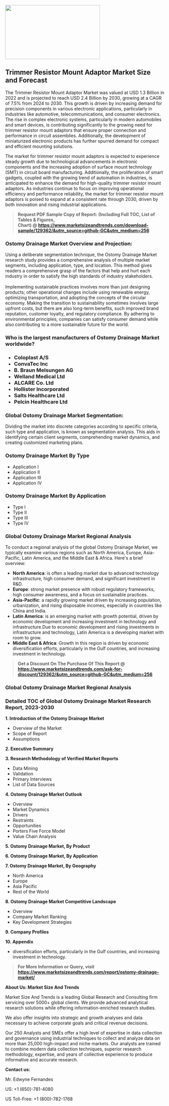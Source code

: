 <p><img class="alignnone size-medium wp-image-20088" src="https://ffe5etoiles.com/wp-content/uploads/2024/12/MST1-300x171.png" alt="" width="300" height="171" /></p><h2>Trimmer Resistor Mount Adaptor Market Size and Forecast</h2><p>The Trimmer Resistor Mount Adaptor Market was valued at USD 1.3 Billion in 2022 and is projected to reach USD 2.4 Billion by 2030, growing at a CAGR of 7.5% from 2024 to 2030. This growth is driven by increasing demand for precision components in various electronic applications, particularly in industries like automotive, telecommunications, and consumer electronics. The rise in complex electronic systems, particularly in modern automobiles and smart devices, is contributing significantly to the growing need for trimmer resistor mount adaptors that ensure proper connection and performance in circuit assemblies. Additionally, the development of miniaturized electronic products has further spurred demand for compact and efficient mounting solutions.</p><p>The market for trimmer resistor mount adaptors is expected to experience steady growth due to technological advancements in electronic components and the increasing adoption of surface mount technology (SMT) in circuit board manufacturing. Additionally, the proliferation of smart gadgets, coupled with the growing trend of automation in industries, is anticipated to enhance the demand for high-quality trimmer resistor mount adaptors. As industries continue to focus on improving operational efficiency and performance reliability, the market for trimmer resistor mount adaptors is poised to expand at a consistent rate through 2030, driven by both innovation and rising industrial applications.</p></p><blockquote id="" class=""><strong>Request PDF Sample Copy of Report: (Including Full TOC, List of Tables &amp; Figures, Chart)&nbsp;@&nbsp;<strong><a href="https://www.marketsizeandtrends.com/download-sample/129362/&utm_source=github-GC&utm_medium=256" target="_blank">https://www.marketsizeandtrends.com/download-sample/129362/&utm_source=github-GC&utm_medium=256</a></strong></strong></blockquote><h3 id="" class="">Ostomy Drainage Market&nbsp;Overview and Projection:</h3><p id="" class="">Using a deliberate segmentation technique, the Ostomy Drainage Market research study provides a comprehensive analysis of multiple market segments, including application, type, and location. This method gives readers a comprehensive grasp of the factors that help and hurt each industry in order to satisfy the high standards of industry stakeholders. <br /> <br />Implementing sustainable practices involves more than just designing products; other operational changes include using renewable energy, optimizing transportation, and adopting the concepts of the circular economy. Making the transition to sustainability sometimes involves large upfront costs, but there are also long-term benefits, such improved brand reputation, customer loyalty, and regulatory compliance. By adhering to environmental principles, companies can satisfy consumer demand while also contributing to a more sustainable future for the world.</p><h3 id="" class="">Who is the largest manufacturers of&nbsp;Ostomy Drainage Market worldwide?</h3><h3 class=""><p><ul><li>Coloplast A/S </li><li> ConvaTec Inc </li><li> B. Braun Melsungen AG </li><li> Welland Medical Ltd </li><li> ALCARE Co. Ltd </li><li> Hollister Incorporated </li><li> Salts Healthcare Ltd </li><li> Pelcin Healthcare Ltd</li></ul></p></h3><h3 id="" class="">Global&nbsp;Ostomy Drainage Market Segmentation:</h3><p id="" class="">Dividing the market into discrete categories according to specific criteria, such type and application, is known as segmentation analysis. This aids in identifying certain client segments, comprehending market dynamics, and creating customized marketing plans.</p><h3 id="" class="">Ostomy Drainage Market&nbsp;By Type</h3><p><p><ul><li>Application I</li><li> Application II</li><li> Application III</li><li> Application IV</p></li></ul></p></p><h3 id="" class="">Ostomy Drainage Market&nbsp;By Application</h3><p class=""><p><ul><li>Type I</li><li> Type II</li><li> Type III</li><li> Type IV</li></ul></p></p><h3 id="" class="">Global Ostomy Drainage Market Regional Analysis</h3><p id="" class="">To conduct a regional analysis of the global Ostomy Drainage Market, we typically examine various regions such as North America, Europe, Asia-Pacific, Latin America, and the Middle East &amp; Africa. Here's a brief overview:</p><ul><li><strong>North America</strong>: is often a leading market due to advanced technology infrastructure, high consumer demand, and significant investment in R&amp;D.</li><li><strong>Europe</strong>: strong market presence with robust regulatory frameworks, high consumer awareness, and a focus on sustainable practices.</li><li><strong>Asia-Pacific</strong>: a rapidly growing market driven by increasing population, urbanization, and rising disposable incomes, especially in countries like China and India.</li><li><strong>Latin America</strong>: is an emerging market with growth potential, driven by economic development and increasing investment in technology and infrastructure.Due to economic development and rising investments in infrastructure and technology, Latin America is a developing market with room to grow.</li><li><strong>Middle East &amp; Africa</strong>: Growth in this region is driven by economic diversification efforts, particularly in the Gulf countries, and increasing investment in technology.</li></ul><blockquote id="" class=""><strong>Get a Discount On The Purchase Of This Report @ <strong><a href="https://www.marketsizeandtrends.com/ask-for-discount/129362/&utm_source=github-GC&utm_medium=256" target="_blank">https://www.marketsizeandtrends.com/ask-for-discount/129362/&utm_source=github-GC&utm_medium=256</a></strong></strong></blockquote><h3 id="" class="">Global Ostomy Drainage Market Regional Analysis</h3><h3 id="" class="">Detailed TOC of Global Ostomy Drainage Market Research Report, 2023-2030</h3><p id="" class=""><strong>1. Introduction of the Ostomy Drainage Market</strong></p><ul><li>Overview of the Market</li><li>Scope of Report</li><li>Assumptions</li></ul><p id="" class=""><strong>2. Executive Summary</strong></p><p id="" class=""><strong>3. Research Methodology of Verified Market Reports</strong></p><ul><li>Data Mining</li><li>Validation</li><li>Primary Interviews</li><li>List of Data Sources</li></ul><p id="" class=""><strong>4. Ostomy Drainage Market Outlook</strong></p><ul><li>Overview</li><li>Market Dynamics</li><li>Drivers</li><li>Restraints</li><li>Opportunities</li><li>Porters Five Force Model</li><li>Value Chain Analysis</li></ul><p id="" class=""><strong>5. Ostomy Drainage Market, By Product</strong></p><p id="" class=""><strong>6. Ostomy Drainage Market, By Application</strong></p><p id="" class=""><strong>7. Ostomy Drainage Market, By Geography</strong></p><ul><li>North America</li><li>Europe</li><li>Asia Pacific</li><li>Rest of the World</li></ul><p id="" class=""><strong>8. Ostomy Drainage Market Competitive Landscape</strong></p><ul><li>Overview</li><li>Company Market Ranking</li><li>Key Development Strategies</li></ul><p id="" class=""><strong>9. Company Profiles</strong></p><p id="" class=""><strong>10. Appendix</strong></p><ul><li>diversification efforts, particularly in the Gulf countries, and increasing investment in technology.</li></ul><blockquote id="" class=""><strong>For More Information or Query, visit <strong><strong><a href="https://www.marketsizeandtrends.com/report/ostomy-drainage-market/" target="_blank">https://www.marketsizeandtrends.com/report/ostomy-drainage-market/</a></strong></strong></strong></blockquote><p id="" class=""><strong>About Us: Market Size And Trends</strong></p><p id="" class="">Market Size And Trends is a leading Global Research and Consulting firm servicing over 5000+ global clients. We provide advanced analytical research solutions while offering information-enriched research studies.</p><p id="" class="">We also offer insights into strategic and growth analyses and data necessary to achieve corporate goals and critical revenue decisions.</p><p id="" class="">Our 250 Analysts and SMEs offer a high level of expertise in data collection and governance using industrial techniques to collect and analyze data on more than 25,000 high-impact and niche markets. Our analysts are trained to combine modern data collection techniques, superior research methodology, expertise, and years of collective experience to produce informative and accurate research.</p><p id="" class=""><strong>Contact us:</strong></p><p id="" class="">Mr. Edwyne Fernandes</p><p id="" class="">US: +1 (650)-781-4080</p><p id="" class="">US Toll-Free: +1 (800)-782-1768</p>

